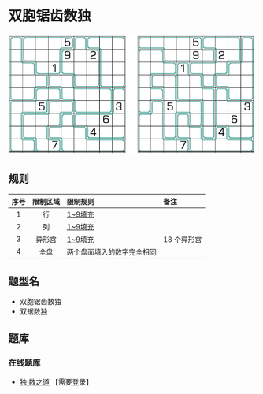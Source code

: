 # 双胞锯齿数独

![题](../../../images/sudoku/双胞锯齿数独.png)

## 规则

| 序号  | 限制区域 | 限制规则          | 备注      |
|:---:|:----:|:--------------|:--------|
|  1  |  行   | [1~9填充]      |         |
|  2  |  列   | [1~9填充]      |         |
|  3  | 异形宫  | [1~9填充]      | 18 个异形宫 |
|  4  |  全盘  | 两个盘面填入的数字完全相同 | &nbsp;  |

## 题型名

- 双胞锯齿数独
- 双锯数独

## 题库

### 在线题库

- [独·数之道](http://www.sudokufans.org.cn/lx/game.index.php?type=j2) 【需要登录】

[1~9填充]: ../../../rules.md#1to9填充
